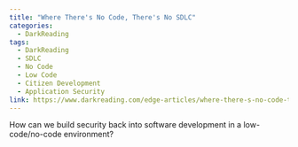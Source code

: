 ```yaml
---
title: "Where There's No Code, There's No SDLC"
categories:
  - DarkReading
tags:
  - DarkReading
  - SDLC
  - No Code
  - Low Code
  - Citizen Development
  - Application Security
link: https://www.darkreading.com/edge-articles/where-there-s-no-code-there-s-no-sdlc
---
```

  
How can we build security back into software development in a low-code/no-code environment?
